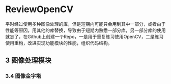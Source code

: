 # ReviewOpenCV

平时经过使用多种图像处理的库，但是短期内可能只会用到其中一部分，或者由于性能等原因，用其他的库替换，导致由于短期内熟悉一部分库，另一部分库的使用就忘了，在Github上创建一个Repo，一是用于重复练习使用OpenCV，二是练习使用重构，改进实现功能模块的性能，组织代码结构。



## 3 图像处理模块

### 3.4 图像金字塔